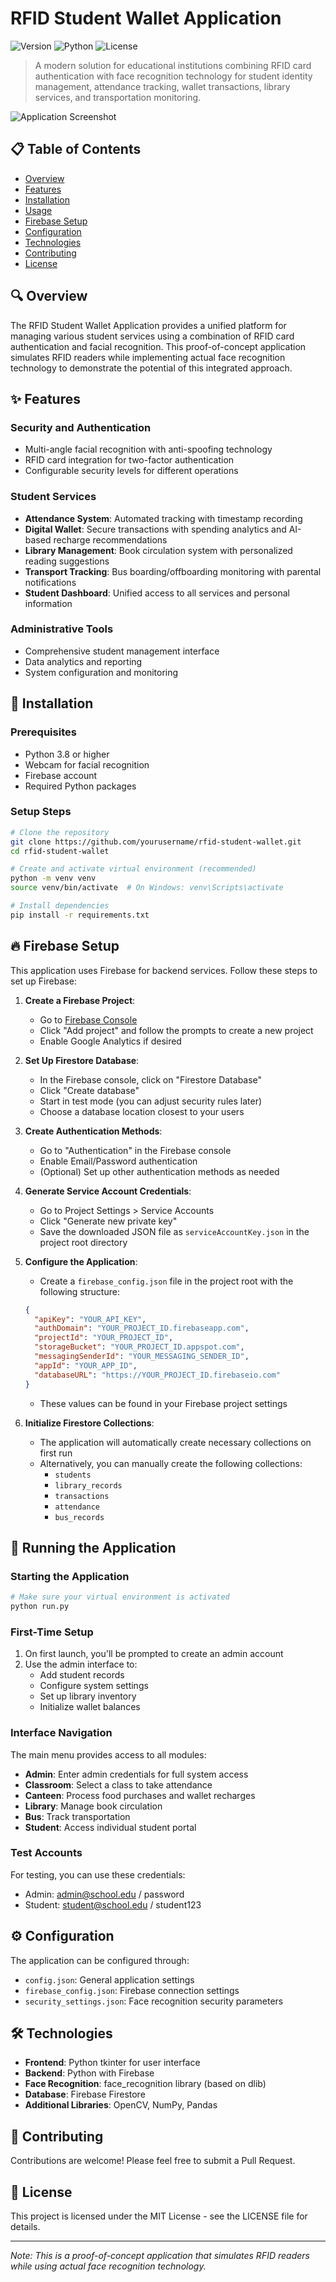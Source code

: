 # RFID Student Wallet Application

![Version](https://img.shields.io/badge/version-1.0.0-blue.svg)
![Python](https://img.shields.io/badge/python-3.8+-green.svg)
![License](https://img.shields.io/badge/license-MIT-yellow.svg)

> A modern solution for educational institutions combining RFID card authentication with face recognition technology for student identity management, attendance tracking, wallet transactions, library services, and transportation monitoring.

![Application Screenshot](./assets/screenshot.png)

## 📋 Table of Contents

- [Overview](#overview)
- [Features](#features)
- [Installation](#installation)
- [Usage](#usage)
- [Firebase Setup](#firebase-setup)
- [Configuration](#configuration)
- [Technologies](#technologies)
- [Contributing](#contributing)
- [License](#license)

## 🔍 Overview

The RFID Student Wallet Application provides a unified platform for managing various student services using a combination of RFID card authentication and facial recognition. This proof-of-concept application simulates RFID readers while implementing actual face recognition technology to demonstrate the potential of this integrated approach.

## ✨ Features

### Security and Authentication
- Multi-angle facial recognition with anti-spoofing technology
- RFID card integration for two-factor authentication
- Configurable security levels for different operations

### Student Services
- **Attendance System**: Automated tracking with timestamp recording
- **Digital Wallet**: Secure transactions with spending analytics and AI-based recharge recommendations
- **Library Management**: Book circulation system with personalized reading suggestions
- **Transport Tracking**: Bus boarding/offboarding monitoring with parental notifications
- **Student Dashboard**: Unified access to all services and personal information

### Administrative Tools
- Comprehensive student management interface
- Data analytics and reporting
- System configuration and monitoring

## 🔧 Installation

### Prerequisites
- Python 3.8 or higher
- Webcam for facial recognition
- Firebase account
- Required Python packages

### Setup Steps
```bash
# Clone the repository
git clone https://github.com/yourusername/rfid-student-wallet.git
cd rfid-student-wallet

# Create and activate virtual environment (recommended)
python -m venv venv
source venv/bin/activate  # On Windows: venv\Scripts\activate

# Install dependencies
pip install -r requirements.txt
```

## 🔥 Firebase Setup

This application uses Firebase for backend services. Follow these steps to set up Firebase:

1. **Create a Firebase Project**:
   - Go to [Firebase Console](https://console.firebase.google.com/)
   - Click "Add project" and follow the prompts to create a new project
   - Enable Google Analytics if desired

2. **Set Up Firestore Database**:
   - In the Firebase console, click on "Firestore Database"
   - Click "Create database"
   - Start in test mode (you can adjust security rules later)
   - Choose a database location closest to your users

3. **Create Authentication Methods**:
   - Go to "Authentication" in the Firebase console
   - Enable Email/Password authentication
   - (Optional) Set up other authentication methods as needed

4. **Generate Service Account Credentials**:
   - Go to Project Settings > Service Accounts
   - Click "Generate new private key"
   - Save the downloaded JSON file as `serviceAccountKey.json` in the project root directory

5. **Configure the Application**:
   - Create a `firebase_config.json` file in the project root with the following structure:
   ```json
   {
     "apiKey": "YOUR_API_KEY",
     "authDomain": "YOUR_PROJECT_ID.firebaseapp.com",
     "projectId": "YOUR_PROJECT_ID",
     "storageBucket": "YOUR_PROJECT_ID.appspot.com",
     "messagingSenderId": "YOUR_MESSAGING_SENDER_ID",
     "appId": "YOUR_APP_ID",
     "databaseURL": "https://YOUR_PROJECT_ID.firebaseio.com"
   }
   ```
   - These values can be found in your Firebase project settings

6. **Initialize Firestore Collections**:
   - The application will automatically create necessary collections on first run
   - Alternatively, you can manually create the following collections:
     - `students`
     - `library_records`
     - `transactions`
     - `attendance`
     - `bus_records`

## 🚀 Running the Application

### Starting the Application
```bash
# Make sure your virtual environment is activated
python run.py
```

### First-Time Setup
1. On first launch, you'll be prompted to create an admin account
2. Use the admin interface to:
   - Add student records
   - Configure system settings
   - Set up library inventory
   - Initialize wallet balances

### Interface Navigation
The main menu provides access to all modules:
- **Admin**: Enter admin credentials for full system access
- **Classroom**: Select a class to take attendance
- **Canteen**: Process food purchases and wallet recharges
- **Library**: Manage book circulation
- **Bus**: Track transportation
- **Student**: Access individual student portal

### Test Accounts
For testing, you can use these credentials:
- Admin: admin@school.edu / password
- Student: student@school.edu / student123

## ⚙️ Configuration

The application can be configured through:
- `config.json`: General application settings
- `firebase_config.json`: Firebase connection settings
- `security_settings.json`: Face recognition security parameters

## 🛠️ Technologies

- **Frontend**: Python tkinter for user interface
- **Backend**: Python with Firebase
- **Face Recognition**: face_recognition library (based on dlib)
- **Database**: Firebase Firestore
- **Additional Libraries**: OpenCV, NumPy, Pandas

## 👥 Contributing

Contributions are welcome! Please feel free to submit a Pull Request.

## 📄 License

This project is licensed under the MIT License - see the LICENSE file for details.

---

*Note: This is a proof-of-concept application that simulates RFID readers while using actual face recognition technology.*